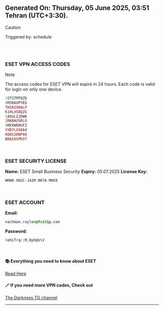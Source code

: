 ## Generated On: Thursday, 05 June 2025, 03:51 Tehran (UTC+3:30).

> [!CAUTION]
> Triggered by: schedule

<br><br>

### ESET VPN ACCESS CODES

> [!NOTE]
> The access codes for ESET VPN will expire in 24 hours.
> Each code is valid for login on only one device.

```ruby
1STSTMT8ZD
0M366UPYEG
TH3AIOOALP
K1HLX58QZG
5A5ULZJDW6
JRKBAU5RLO
8MXXWEWSFZ
YXB7LXS8A4
KOOS20NF6D
BRAI6SPK5T
```

<br>

### ESET SECURITY LICENSE

**Name:** ESET Small Business Security
**Expiry:** 05.07.2025
**License Key:**

```POV-Ray SDL
WRW8-XH2C-J42M-B6TA-M8G9
```

<br>

### ESET ACCOUNT

**Email:**

```CSS
nachman.raylen@fsitip.com
```

**Password:**

```POV-Ray SDL
9ehLTrq(|M,Dph@e\V
```

<br>

#### 📚 Everything you need to know about ESET

[Read Here](https://t.me/F_NiREvil/2113)

#### 🪄 If you need more VPN codes, Check out

[The Darkness TG channel](https://t.me/Eset_key_trial)

---

<br><br>


